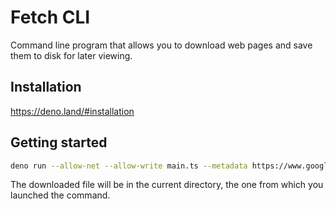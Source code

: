 # Fetch CLI

Command line program that allows you to download web pages and save them to disk for later viewing.

## Installation

https://deno.land/#installation

## Getting started

```sh
deno run --allow-net --allow-write main.ts --metadata https://www.google.com
```

The downloaded file will be in the current directory, the one from which you launched the command.

